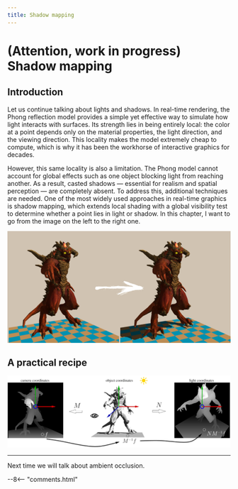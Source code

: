 ```yaml
---
title: Shadow mapping
---
```


#  (Attention, work in progress) Shadow mapping

## Introduction

Let us continue talking about lights and shadows.
In real-time rendering, the Phong reflection model provides a simple yet effective way to simulate how light interacts with surfaces.
Its strength lies in being entirely local: the color at a point depends only on the material properties, the light direction, and the viewing direction. This locality makes the model extremely cheap to compute, which is why it has been the workhorse of interactive graphics for decades.

However, this same locality is also a limitation. The Phong model cannot account for global effects such as one object blocking light from reaching another.
As a result, casted shadows — essential for realism and spatial perception — are completely absent.
To address this, additional techniques are needed.
One of the most widely used approaches in real-time graphics is shadow mapping, which extends local shading with a global visibility test to determine whether a point lies in light or shadow.
In this chapter, I want to go from the image on the left to the right one.

[![](shadow/teaser.jpg)](shadow/teaser.jpg)

## A practical recipe

[![](shadow/spaces.jpg)](shadow/spaces.jpg)

---

Next time we will talk about ambient occlusion.

--8<-- "comments.html"

